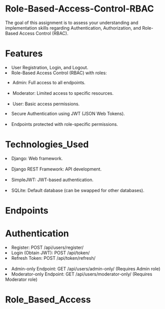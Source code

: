 # Role-Based-Access-Control-RBAC
The goal of this assignment is to assess your understanding and implementation skills regarding Authentication, Authorization, and Role-Based Access Control (RBAC).

# Features <br>
<li>User Registration, Login, and Logout.<br>
<li>Role-Based Access Control (RBAC) with roles:</li>
<ul><li>Admin: Full access to all endpoints.</li><br>
<li>Moderator: Limited access to specific resources.</li><br>
<li>User: Basic access permissions.</li></ul>
<li>Secure Authentication using JWT (JSON Web Tokens).</li> <br>
<li>Endpoints protected with role-specific permissions.</li>

# Technologies_Used <br>
<li>Django: Web framework.</li><br>
<li>Django REST Framework: API development.</li><br>
<li>SimpleJWT: JWT-based authentication.</li><br>
<li>SQLite: Default database (can be swapped for other databases).</li>

# Endpoints
# Authentication
<li>Register: POST /api/users/register/</li>
<li>Login (Obtain JWT): POST /api/token/</li>
<li>Refresh Token: POST /api/token/refresh/</li>
<br>
<li>Admin-only Endpoint: GET /api/users/admin-only/ (Requires Admin role)</li>
<li>Moderator-only Endpoint: GET /api/users/moderator-only/ (Requires Moderator role)</li>

# Role_Based_Access
